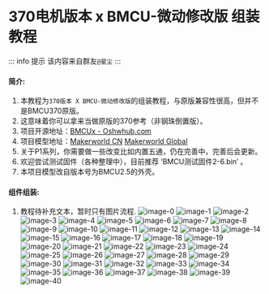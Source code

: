 # 370电机版本 x BMCU-微动修改版 组装教程

::: info 提示
该内容来自群友`@星尘`
:::

#### 简介:
1. 本教程为`370版本 X BMCU-微动修改版`的组装教程，与原版兼容性很高，但并不是BMCU370原版。
2. 这意味着你可以拿来当做原版的370参考（非钢珠倒置版）。
3. 项目开源地址：[BMCUx - Oshwhub.com](https://oshwhub.com/xingcc1/bmcu-370x)
4. 项目模型地址：[Makerworld CN](https://makerworld.com.cn/zh/models/1000993-bmcu-370-tie-pian-wei-dong-bo-li-zhu-hong-fa-yuan#profileId-1026446) [Makerworld Global](https://makerworld.com/zh/models/1175070-bmcu-370-surface-mount-microswitch-glass-bead-trig#profileId-1184075)
5. 关于P1系列，你需要做一些改变比如内置五通，仍在完善中，完善后会更新。
6. 欢迎尝试测试固件（各种整理中），目前推荐 ‘BMCU测试固件2-6.bin’ 。
7. 本项目模型改自版本号为BMCU2.5的外壳。

#### 组件组装:

1. 教程待补充文本，暂时只有图片流程.
    ![image-0](./assets/build-370x/0.jpg)
    ![image-1](./assets/build-370x/1.jpg)
    ![image-2](./assets/build-370x/2.jpg)
    ![image-3](./assets/build-370x/2.1-new.jpg)
    ![image-4](./assets/build-370x/2.2-new.jpg)
    ![image-5](./assets/build-370x/3.jpg)
    ![image-6](./assets/build-370x/4.jpg)
    ![image-7](./assets/build-370x/5.jpg)
    ![image-8](./assets/build-370x/5-new.jpg)
    ![image-9](./assets/build-370x/6.jpg)
    ![image-10](./assets/build-370x/7.jpg)
    ![image-11](./assets/build-370x/8.jpg)
    ![image-12](./assets/build-370x/9.jpg)
    ![image-13](./assets/build-370x/10.jpg)
    ![image-14](./assets/build-370x/11.jpg)
    ![image-15](./assets/build-370x/12.jpg)
    ![image-16](./assets/build-370x/13.jpg)
    ![image-17](./assets/build-370x/14.jpg)
    ![image-18](./assets/build-370x/15.jpg)
    ![image-19](./assets/build-370x/15.1.jpg)
    ![image-20](./assets/build-370x/16.jpg)
    ![image-21](./assets/build-370x/17.jpg)
    ![image-22](./assets/build-370x/18.jpg)
    ![image-23](./assets/build-370x/19.jpg)
    ![image-24](./assets/build-370x/20.jpg)
    ![image-25](./assets/build-370x/21.jpg)
    ![image-26](./assets/build-370x/22.jpg)
    ![image-27](./assets/build-370x/23.jpg)
    ![image-28](./assets/build-370x/24.jpg)
    ![image-29](./assets/build-370x/25.jpg)
    ![image-30](./assets/build-370x/26.jpg)
    ![image-31](./assets/build-370x/27.jpg)
    ![image-32](./assets/build-370x/27.1.jpg)
    ![image-33](./assets/build-370x/28.jpg)
    ![image-34](./assets/build-370x/29.jpg)
    ![image-35](./assets/build-370x/30.jpg)
    ![image-36](./assets/build-370x/31.jpg)
    ![image-37](./assets/build-370x/32.jpg)
    ![image-38](./assets/build-370x/33.jpg)
    ![image-39](./assets/build-370x/34.jpg)
    ![image-40](./assets/build-370x/35.jpg)